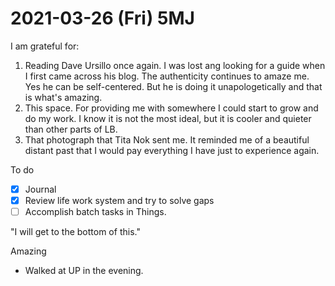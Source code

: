 # 2021-03-26 (Fri) 5MJ

I am grateful for:

1. Reading Dave Ursillo once again. I was lost ang looking for a guide when I first came across his blog. The authenticity continues to amaze me. Yes he can be self-centered. But he is doing it unapologetically and that is what's amazing.
2. This space. For providing me with somewhere I could start to grow and do my work. I know it is not the most ideal, but it is cooler and quieter than other parts of LB.
3. That photograph that Tita Nok sent me. It reminded me of a beautiful distant past that I would pay everything I have just to experience again.

To do

- [x] Journal
- [x] Review life work system and try to solve gaps
- [ ] Accomplish batch tasks in Things.

"I will get to the bottom of this."

Amazing

- Walked at UP in the evening.

